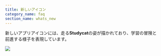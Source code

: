 ```yaml
---
title: 新しいアイコン
category_name: faq
section_name: whats_new
---
```

新しいアプリアイコンには、走る**Studycat**の姿が描かれており、学習の冒険と前進する様子を表現しています。  
  
![](https://help.studycat.com/hc/article_attachments/40378210068889)
